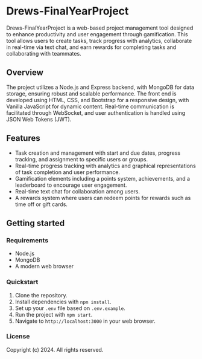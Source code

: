 # Drews-FinalYearProject

Drews-FinalYearProject is a web-based project management tool designed to enhance productivity and user engagement through gamification. This tool allows users to create tasks, track progress with analytics, collaborate in real-time via text chat, and earn rewards for completing tasks and collaborating with teammates.

## Overview

The project utilizes a Node.js and Express backend, with MongoDB for data storage, ensuring robust and scalable performance. The front end is developed using HTML, CSS, and Bootstrap for a responsive design, with Vanilla JavaScript for dynamic content. Real-time communication is facilitated through WebSocket, and user authentication is handled using JSON Web Tokens (JWT).

## Features

- Task creation and management with start and due dates, progress tracking, and assignment to specific users or groups.
- Real-time progress tracking with analytics and graphical representations of task completion and user performance.
- Gamification elements including a points system, achievements, and a leaderboard to encourage user engagement.
- Real-time text chat for collaboration among users.
- A rewards system where users can redeem points for rewards such as time off or gift cards.

## Getting started

### Requirements

- Node.js
- MongoDB
- A modern web browser

### Quickstart

1. Clone the repository.
2. Install dependencies with `npm install`.
3. Set up your `.env` file based on `.env.example`.
4. Run the project with `npm start`.
5. Navigate to `http://localhost:3000` in your web browser.

### License

Copyright (c) 2024. All rights reserved.